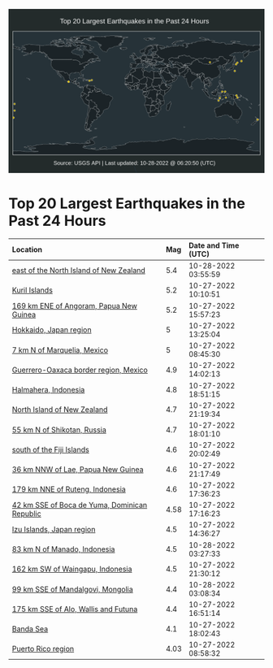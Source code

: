 ![Map](./map.png)

# Top 20 Largest Earthquakes in the Past 24 Hours

| Location | Mag | Date and Time (UTC) |
|:---|:---|:---|
| [east of the North Island of New Zealand](https://earthquake.usgs.gov/earthquakes/eventpage/us7000ikut) | 5.4 | 10-28-2022 03:55:59 |
| [Kuril Islands](https://earthquake.usgs.gov/earthquakes/eventpage/us7000ikmy) | 5.2 | 10-27-2022 10:10:51 |
| [169 km ENE of Angoram, Papua New Guinea](https://earthquake.usgs.gov/earthquakes/eventpage/us7000ikr5) | 5.2 | 10-27-2022 15:57:23 |
| [Hokkaido, Japan region](https://earthquake.usgs.gov/earthquakes/eventpage/us7000ikpr) | 5 | 10-27-2022 13:25:04 |
| [7 km N of Marquelia, Mexico](https://earthquake.usgs.gov/earthquakes/eventpage/us7000ikml) | 5 | 10-27-2022 08:45:30 |
| [Guerrero-Oaxaca border region, Mexico](https://earthquake.usgs.gov/earthquakes/eventpage/us7000ikpu) | 4.9 | 10-27-2022 14:02:13 |
| [Halmahera, Indonesia](https://earthquake.usgs.gov/earthquakes/eventpage/us7000iks3) | 4.8 | 10-27-2022 18:51:15 |
| [North Island of New Zealand](https://earthquake.usgs.gov/earthquakes/eventpage/us7000iktd) | 4.7 | 10-27-2022 21:19:34 |
| [55 km N of Shikotan, Russia](https://earthquake.usgs.gov/earthquakes/eventpage/us7000ikrv) | 4.7 | 10-27-2022 18:01:10 |
| [south of the Fiji Islands](https://earthquake.usgs.gov/earthquakes/eventpage/us7000iksl) | 4.6 | 10-27-2022 20:02:49 |
| [36 km NNW of Lae, Papua New Guinea](https://earthquake.usgs.gov/earthquakes/eventpage/us7000ikte) | 4.6 | 10-27-2022 21:17:49 |
| [179 km NNE of Ruteng, Indonesia](https://earthquake.usgs.gov/earthquakes/eventpage/us7000ikrn) | 4.6 | 10-27-2022 17:36:23 |
| [42 km SSE of Boca de Yuma, Dominican Republic](https://earthquake.usgs.gov/earthquakes/eventpage/pr2022300001) | 4.58 | 10-27-2022 17:16:23 |
| [Izu Islands, Japan region](https://earthquake.usgs.gov/earthquakes/eventpage/us7000ikpx) | 4.5 | 10-27-2022 14:36:27 |
| [83 km N of Manado, Indonesia](https://earthquake.usgs.gov/earthquakes/eventpage/us7000ikuq) | 4.5 | 10-28-2022 03:27:33 |
| [162 km SW of Waingapu, Indonesia](https://earthquake.usgs.gov/earthquakes/eventpage/us7000iktg) | 4.5 | 10-27-2022 21:30:12 |
| [99 km SSE of Mandalgovi, Mongolia](https://earthquake.usgs.gov/earthquakes/eventpage/us7000ikup) | 4.4 | 10-28-2022 03:08:34 |
| [175 km SSE of Alo, Wallis and Futuna](https://earthquake.usgs.gov/earthquakes/eventpage/us7000ikrd) | 4.4 | 10-27-2022 16:51:14 |
| [Banda Sea](https://earthquake.usgs.gov/earthquakes/eventpage/us7000ikrx) | 4.1 | 10-27-2022 18:02:43 |
| [Puerto Rico region](https://earthquake.usgs.gov/earthquakes/eventpage/pr2022300000) | 4.03 | 10-27-2022 08:58:32 |
